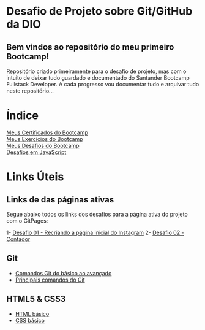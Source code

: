 # Desafio de Projeto sobre Git/GitHub da DIO

## Bem vindos ao repositório do meu primeiro Bootcamp!

Repositório criado primeiramente para o desafio de projeto, mas com o intuito de deixar tudo guardado e documentado do Santander Bootcamp Fullstack Developer.
A cada progresso vou documentar tudo e arquivar tudo neste repositório...

# Índice

[Meus Certificados do Bootcamp](certificados/) </br>
[Meus Exercícios do Bootcamp](exercicios/) </br>
[Meus Desafios do Bootcamp](desafios/) </br>
[Desafios em JavaScript](desafios/javascript/)

# Links Úteis

## Links de das páginas ativas

Segue abaixo todos os links dos desafios para a página ativa do projeto com o GitPages:

1- [Desafio 01 - Recriando a página inicial do Instagram](https://gustavoferreiradeveloper.github.io/instagram-dio-master/)
2- [Desafio 02 - Contador](https://gustavoferreiradeveloper.github.io/contador.javascript/)

## Git

- [Comandos Git do básico ao avançado](https://comandosgit.github.io/) </br>
- [Principais comandos do Git](https://www.youtube.com/watch?v=C_JkGvwMSOM)

## HTML5 & CSS3

- [HTML básico](https://www.w3schools.com/html/)
- [CSS básico](https://developer.mozilla.org/pt-BR/docs/Web/CSS)
